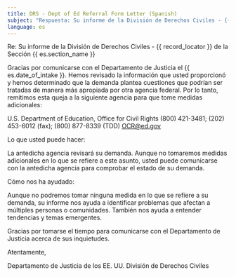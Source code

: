 ```yaml
---
title: DRS - Dept of Ed Referral Form Letter (Spanish)
subject: "Respuesta: Su informe de la División de Derechos Civiles - {{ record_locator }} de la Sección {{ es.section_name }}"
language: es
---
```

Re:		Su informe de la División de Derechos Civiles - {{ record_locator }} de la Sección {{ es.section_name }}

Gracias por comunicarse con el Departamento de Justicia el {{ es.date_of_intake }}. Hemos revisado la información que usted proporcionó y hemos determinado que la demanda plantea cuestiones que podrían ser tratadas de manera más apropiada por otra agencia federal. Por lo tanto, remitimos esta queja a la siguiente agencia para que tome medidas adicionales:

U.S. Department of Education, Office for Civil Rights 
(800) 421-3481; (202) 453-6012 (fax); (800) 877-8339 (TDD)
OCR@ed.gov

Lo que usted puede hacer:

La antedicha agencia revisará su demanda. Aunque no tomaremos medidas adicionales en lo que se refiere a este asunto, usted puede comunicarse con la antedicha agencia para comprobar el estado de su demanda.

Cómo nos ha ayudado:

Aunque no podremos tomar ninguna medida en lo que se refiere a su demanda, su informe nos ayuda a identificar problemas que afectan a múltiples personas o comunidades. También nos ayuda a entender tendencias y temas emergentes.

Gracias por tomarse el tiempo para comunicarse con el Departamento de Justicia acerca de sus inquietudes.

Atentamente,


Departamento de Justicia de los EE. UU.
División de Derechos Civiles
